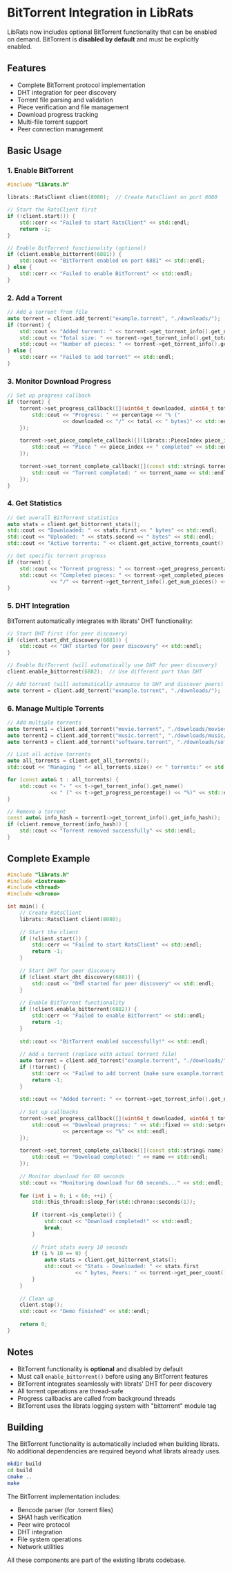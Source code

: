 # BitTorrent Integration in LibRats

LibRats now includes optional BitTorrent functionality that can be enabled on demand. BitTorrent is **disabled by default** and must be explicitly enabled.

## Features

- Complete BitTorrent protocol implementation
- DHT integration for peer discovery
- Torrent file parsing and validation
- Piece verification and file management
- Download progress tracking
- Multi-file torrent support
- Peer connection management

## Basic Usage

### 1. Enable BitTorrent

```cpp
#include "librats.h"

librats::RatsClient client(8080);  // Create RatsClient on port 8080

// Start the RatsClient first
if (!client.start()) {
    std::cerr << "Failed to start RatsClient" << std::endl;
    return -1;
}

// Enable BitTorrent functionality (optional)
if (client.enable_bittorrent(6881)) {
    std::cout << "BitTorrent enabled on port 6881" << std::endl;
} else {
    std::cerr << "Failed to enable BitTorrent" << std::endl;
}
```

### 2. Add a Torrent

```cpp
// Add a torrent from file
auto torrent = client.add_torrent("example.torrent", "./downloads/");
if (torrent) {
    std::cout << "Added torrent: " << torrent->get_torrent_info().get_name() << std::endl;
    std::cout << "Total size: " << torrent->get_torrent_info().get_total_length() << " bytes" << std::endl;
    std::cout << "Number of pieces: " << torrent->get_torrent_info().get_num_pieces() << std::endl;
} else {
    std::cerr << "Failed to add torrent" << std::endl;
}
```

### 3. Monitor Download Progress

```cpp
// Set up progress callback
if (torrent) {
    torrent->set_progress_callback([](uint64_t downloaded, uint64_t total, double percentage) {
        std::cout << "Progress: " << percentage << "% (" 
                  << downloaded << "/" << total << " bytes)" << std::endl;
    });
    
    torrent->set_piece_complete_callback([](librats::PieceIndex piece_index) {
        std::cout << "Piece " << piece_index << " completed" << std::endl;
    });
    
    torrent->set_torrent_complete_callback([](const std::string& torrent_name) {
        std::cout << "Torrent completed: " << torrent_name << std::endl;
    });
}
```

### 4. Get Statistics

```cpp
// Get overall BitTorrent statistics
auto stats = client.get_bittorrent_stats();
std::cout << "Downloaded: " << stats.first << " bytes" << std::endl;
std::cout << "Uploaded: " << stats.second << " bytes" << std::endl;
std::cout << "Active torrents: " << client.get_active_torrents_count() << std::endl;

// Get specific torrent progress
if (torrent) {
    std::cout << "Torrent progress: " << torrent->get_progress_percentage() << "%" << std::endl;
    std::cout << "Completed pieces: " << torrent->get_completed_pieces() 
              << "/" << torrent->get_torrent_info().get_num_pieces() << std::endl;
}
```

### 5. DHT Integration

BitTorrent automatically integrates with librats' DHT functionality:

```cpp
// Start DHT first (for peer discovery)
if (client.start_dht_discovery(6881)) {
    std::cout << "DHT started for peer discovery" << std::endl;
}

// Enable BitTorrent (will automatically use DHT for peer discovery)
client.enable_bittorrent(6882);  // Use different port than DHT

// Add torrent (will automatically announce to DHT and discover peers)
auto torrent = client.add_torrent("example.torrent", "./downloads/");
```

### 6. Manage Multiple Torrents

```cpp
// Add multiple torrents
auto torrent1 = client.add_torrent("movie.torrent", "./downloads/movies/");
auto torrent2 = client.add_torrent("music.torrent", "./downloads/music/");
auto torrent3 = client.add_torrent("software.torrent", "./downloads/software/");

// List all active torrents
auto all_torrents = client.get_all_torrents();
std::cout << "Managing " << all_torrents.size() << " torrents:" << std::endl;

for (const auto& t : all_torrents) {
    std::cout << "- " << t->get_torrent_info().get_name() 
              << " (" << t->get_progress_percentage() << "%)" << std::endl;
}

// Remove a torrent
const auto& info_hash = torrent1->get_torrent_info().get_info_hash();
if (client.remove_torrent(info_hash)) {
    std::cout << "Torrent removed successfully" << std::endl;
}
```

## Complete Example

```cpp
#include "librats.h"
#include <iostream>
#include <thread>
#include <chrono>

int main() {
    // Create RatsClient
    librats::RatsClient client(8080);
    
    // Start the client
    if (!client.start()) {
        std::cerr << "Failed to start RatsClient" << std::endl;
        return -1;
    }
    
    // Start DHT for peer discovery
    if (client.start_dht_discovery(6881)) {
        std::cout << "DHT started for peer discovery" << std::endl;
    }
    
    // Enable BitTorrent functionality
    if (!client.enable_bittorrent(6882)) {
        std::cerr << "Failed to enable BitTorrent" << std::endl;
        return -1;
    }
    
    std::cout << "BitTorrent enabled successfully!" << std::endl;
    
    // Add a torrent (replace with actual torrent file)
    auto torrent = client.add_torrent("example.torrent", "./downloads/");
    if (!torrent) {
        std::cerr << "Failed to add torrent (make sure example.torrent exists)" << std::endl;
        return -1;
    }
    
    std::cout << "Added torrent: " << torrent->get_torrent_info().get_name() << std::endl;
    
    // Set up callbacks
    torrent->set_progress_callback([](uint64_t downloaded, uint64_t total, double percentage) {
        std::cout << "Download progress: " << std::fixed << std::setprecision(2) 
                  << percentage << "%" << std::endl;
    });
    
    torrent->set_torrent_complete_callback([](const std::string& name) {
        std::cout << "Download completed: " << name << std::endl;
    });
    
    // Monitor download for 60 seconds
    std::cout << "Monitoring download for 60 seconds..." << std::endl;
    
    for (int i = 0; i < 60; ++i) {
        std::this_thread::sleep_for(std::chrono::seconds(1));
        
        if (torrent->is_complete()) {
            std::cout << "Download completed!" << std::endl;
            break;
        }
        
        // Print stats every 10 seconds
        if (i % 10 == 0) {
            auto stats = client.get_bittorrent_stats();
            std::cout << "Stats - Downloaded: " << stats.first 
                      << " bytes, Peers: " << torrent->get_peer_count() << std::endl;
        }
    }
    
    // Clean up
    client.stop();
    std::cout << "Demo finished" << std::endl;
    
    return 0;
}
```

## Notes

- BitTorrent functionality is **optional** and disabled by default
- Must call `enable_bittorrent()` before using any BitTorrent features
- BitTorrent integrates seamlessly with librats' DHT for peer discovery
- All torrent operations are thread-safe
- Progress callbacks are called from background threads
- BitTorrent uses the librats logging system with "bittorrent" module tag

## Building

The BitTorrent functionality is automatically included when building librats. No additional dependencies are required beyond what librats already uses.

```bash
mkdir build
cd build
cmake ..
make
```

The BitTorrent implementation includes:
- Bencode parser (for .torrent files)
- SHA1 hash verification
- Peer wire protocol
- DHT integration
- File system operations
- Network utilities

All these components are part of the existing librats codebase. 